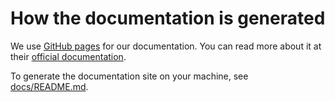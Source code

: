 # How the documentation is generated

We use [GitHub pages](https://pages.github.com/) for our documentation.
You can read more about it at their [official documentation](https://docs.github.com/en/pages).

To generate the documentation site on your machine,
see [docs/README.md](https://github.com/obsidian-tasks-group/obsidian-tasks/blob/main/docs/README.md).
